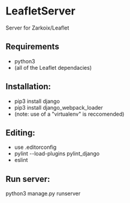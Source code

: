 # LeafletServer
Server for Zarkoix/Leaflet

## Requirements
* python3
* (all of the Leaflet dependacies)

## Installation:
* pip3 install django
* pip3 install django_webpack_loader
* (note: use of a "virtualenv" is reccomended)

## Editing:
* use .editorconfig
* pylint --load-plugins pylint_django
* eslint

## Run server:
python3 manage.py runserver
